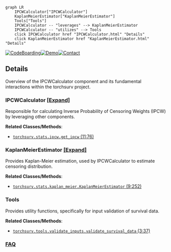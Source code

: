```mermaid
graph LR
    IPCWCalculator["IPCWCalculator"]
    KaplanMeierEstimator["KaplanMeierEstimator"]
    Tools["Tools"]
    IPCWCalculator -- "leverages" --> KaplanMeierEstimator
    IPCWCalculator -- "utilizes" --> Tools
    click IPCWCalculator href "IPCWCalculator.html" "Details"
    click KaplanMeierEstimator href "KaplanMeierEstimator.html" "Details"
```

[![CodeBoarding](https://img.shields.io/badge/Generated%20by-CodeBoarding-9cf?style=flat-square)](https://github.com/CodeBoarding/GeneratedOnBoardings)[![Demo](https://img.shields.io/badge/Try%20our-Demo-blue?style=flat-square)](https://www.codeboarding.org/demo)[![Contact](https://img.shields.io/badge/Contact%20us%20-%20contact@codeboarding.org-lightgrey?style=flat-square)](mailto:contact@codeboarding.org)

## Details

Overview of the IPCWCalculator component and its fundamental interactions within the torchsurv project.

### IPCWCalculator [[Expand]](./IPCWCalculator.md)
Responsible for calculating Inverse Probability of Censoring Weights (IPCW) by leveraging other components.


**Related Classes/Methods**:

- <a href=".src/torchsurv/stats/ipcw.py#L11-L76" target="_blank" rel="noopener noreferrer">`torchsurv.stats.ipcw.get_ipcw` (11:76)</a>


### KaplanMeierEstimator [[Expand]](./KaplanMeierEstimator.md)
Provides Kaplan-Meier estimation, used by IPCWCalculator to estimate censoring distribution.


**Related Classes/Methods**:

- <a href=".src/torchsurv/stats/kaplan_meier.py#L9-L252" target="_blank" rel="noopener noreferrer">`torchsurv.stats.kaplan_meier.KaplanMeierEstimator` (9:252)</a>


### Tools
Provides utility functions, specifically for input validation of survival data.


**Related Classes/Methods**:

- <a href=".src/torchsurv/tools/validate_inputs.py#L3-L37" target="_blank" rel="noopener noreferrer">`torchsurv.tools.validate_inputs.validate_survival_data` (3:37)</a>




### [FAQ](https://github.com/CodeBoarding/GeneratedOnBoardings/tree/main?tab=readme-ov-file#faq)
